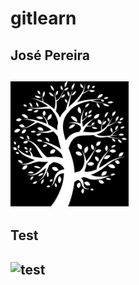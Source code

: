 # gitlearn

## José Pereira
## <img src="icons/jose.jpeg" height="200px" title="José Pereira">

## Test
## <img src="icons/test.jpeg" height="200px" title="test">
